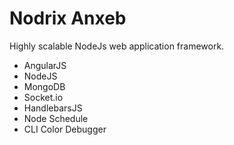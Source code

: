 # Nodrix Anxeb
Highly scalable NodeJs web application framework.

- AngularJS
- NodeJS
- MongoDB
- Socket.io
- HandlebarsJS
- Node Schedule
- CLI Color Debugger